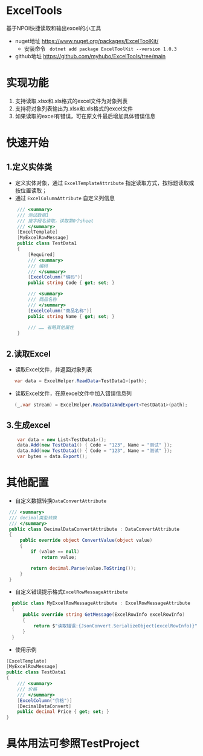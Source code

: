 # ExcelTools
基于NPOI快捷读取和输出excel的小工具
- nuget地址 https://www.nuget.org/packages/ExcelToolKit/
    - 安装命令
    ` dotnet add package ExcelToolKit --version 1.0.3`
- github地址 https://github.com/myhubo/ExcelTools/tree/main


# 实现功能

1. 支持读取.xlsx和.xls格式的excel文件为对象列表
2. 支持将对象列表输出为.xlsx和.xls格式的excel文件
3. 如果读取的excel有错误，可在原文件最后增加具体错误信息

# 快速开始
## 1.定义实体类
- 定义实体对象，通过 `ExcelTemplateAttribute` 指定读取方式，按标题读取或按位置读取；
- 通过 `ExcelColumnAttribute` 自定义列信息

```csharp
    /// <summary>
    /// 测试数据1
    /// 按字段名读取，读取第0个sheet
    /// </summary>
    [ExcelTemplate]
    [MyExcelRowMessage]
    public class TestData1
    {
        [Required]
        /// <summary>
        /// 编码
        /// </summary>
        [ExcelColumn("编码")]
        public string Code { get; set; }

        /// <summary>
        /// 商品名称
        /// </summary>
        [ExcelColumn("商品名称")]
        public string Name { get; set; }
    
        /// …… 省略其他属性
    }
```

## 2.读取Excel
- 读取Excel文件，并返回对象列表
```csharp 
   var data = ExcelHelper.ReadData<TestData1>(path);
```
- 读取Excel文件，在原excel文件中加入错误信息列
```csharp 
   (_,var stream) = ExcelHelper.ReadDataAndExport<TestData1>(path);
```
## 3.生成excel
```csharp 
    var data = new List<TestData1>();
    data.Add(new TestData1() { Code = "123", Name = "测试" });
    data.Add(new TestData1() { Code = "123", Name = "测试" });
    var bytes = data.Export();
```

# 其他配置
- 自定义数据转换`DataConvertAttribute`
```csharp
 /// <summary>
 /// decimal类型转换
 /// </summary>
 public class DecimalDataConvertAttribute : DataConvertAttribute
 {
     public override object ConvertValue(object value)
     {
         if (value == null)
             return value;

         return decimal.Parse(value.ToString());
     }
 }


```
- 自定义错误提示格式`ExcelRowMessageAttribute`
```csharp
  public class MyExcelRowMessageAttribute : ExcelRowMessageAttribute
  {
      public override string GetMessage(ExcelRowInfo excelRowInfo)
      {
          return $"读取错误:{JsonConvert.SerializeObject(excelRowInfo)}";
      }
  }
```

- 使用示例
```csharp
[ExcelTemplate]
[MyExcelRowMessage]
public class TestData1
{
    /// <summary>
    /// 价格
    /// </summary>
    [ExcelColumn("价格")]
    [DecimalDataConvert]
    public decimal Price { get; set; }
}
```
# 具体用法可参照TestProject
